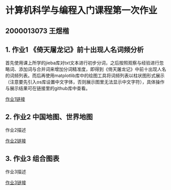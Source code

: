 # 计算机科学与编程入门课程第一次作业
## 2000013073 王煜楷
## 1. 作业1 《倚天屠龙记》前十出现人名词频分析
首先使用课上所学的jieba库对txt文本进行初步分词，之后按照观察与经验进行忽略词、添加词与合并词来增加分词精准度，即得到《倚天屠龙记》中前十出现人名的词频列表。而后再使用matplotlib库中的绘图工具将词频列表以柱状图形式展示（注意要先引入os库设置中文字体，否则展示图里无法显示中文字符），具体操作与展示结果可在链接里的github库中查看。

[作业1链接](https://github.com/ewykric/ewykric.github.io)
## 2. 作业2 中国地图、世界地图
作业2描述

[作业2链接](https://bilibili.com)
## 3. 作业3 组合图表
作业3描述

[作业3链接](https://treehole.pku.edu.cn/web)
